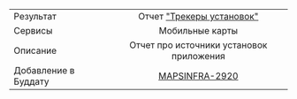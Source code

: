 | | |
|:------------- |:-------------:|
| Результат | Отчет ["Трекеры установок"](https://stat.yandex-team.ru/Mobile_Soft_Maps/Adhoc/Dashboard/InstallationsTrackers) |
| Сервисы | Мобильные карты |
| Описание | Отчет про источники установок приложения|
| Добавление в Буддату | [MAPSINFRA-2920](https://st.yandex-team.ru/MAPSINFRA-2920)

